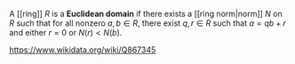 A [[ring]] $R$ is a **Euclidean domain** if there exists a [[ring norm|norm]] $N$ on $R$ such that for all nonzero $a,b\in R$, there exist $q,r\in R$ such that $a = qb+r$ and either $r=0$ or $N(r) < N(b)$.

https://www.wikidata.org/wiki/Q867345